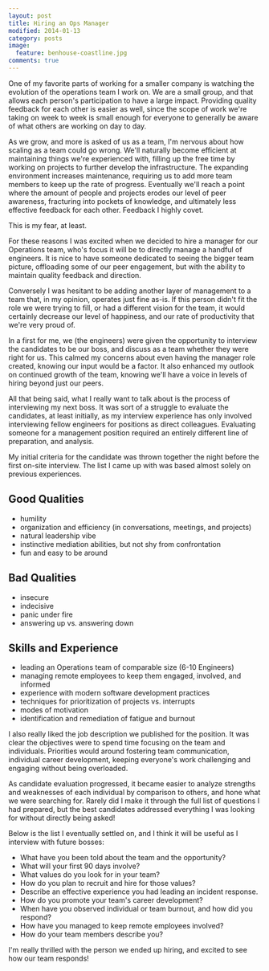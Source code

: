```yaml
---
layout: post
title: Hiring an Ops Manager
modified: 2014-01-13
category: posts
image:
  feature: benhouse-coastline.jpg
comments: true
---
```


One of my favorite parts of working for a smaller company is watching the
evolution of the operations team I work on. We are a small group, and that
allows each person's participation to have a large impact. Providing quality
feedback for each other is easier as well, since the scope of work we're taking
on week to week is small enough for everyone to generally be aware of what
others are working on day to day.

As we grow, and more is asked of us as a team, I'm nervous about how scaling as
a team could go wrong. We'll naturally become efficient at maintaining things
we're experienced with, filling up the free time by working on projects to
further develop the infrastructure. The expanding environment increases
maintenance, requiring us to add more team members to keep up the rate of
progress. Eventually we'll reach a point where the amount of people and projects
erodes our level of peer awareness, fracturing into pockets of knowledge, and
ultimately less effective feedback for each other. Feedback I highly covet.

This is my fear, at least.

For these reasons I was excited when we decided to hire a manager for our
Operations team, who's focus it will be to directly manage a handful of
engineers. It is nice to have someone dedicated to seeing the bigger team
picture, offloading some of our peer engagement, but with the ability to
maintain quality feedback and direction.

Conversely I was hesitant to be adding another layer of management to a team
that, in my opinion, operates just fine as-is. If this person didn't fit the
role we were trying to fill, or had a different vision for the team, it would
certainly decrease our level of happiness, and our rate of productivity that
we're very proud of.

In a first for me, we (the engineers) were given the opportunity to interview
the candidates to be our boss, and discuss as a team whether they were right for
us. This calmed my concerns about even having the manager role created, knowing
our input would be a factor. It also enhanced my outlook on continued growth of
the team, knowing we'll have a voice in levels of hiring beyond just our peers.

All that being said, what I really want to talk about is the process of
interviewing my next boss. It was sort of a struggle to evaluate the candidates,
at least initially, as my interview experience has only involved interviewing
fellow engineers for positions as direct colleagues. Evaluating someone for a
management position required an entirely different line of preparation, and
analysis.

My initial criteria for the candidate was thrown together the night before the
first on-site interview. The list I came up with was based almost solely on
previous experiences.

## Good Qualities
* humility
* organization and efficiency (in conversations, meetings, and projects)
* natural leadership vibe
* instinctive mediation abilities, but not shy from confrontation
* fun and easy to be around

## Bad Qualities
* insecure
* indecisive
* panic under fire
* answering up vs. answering down

## Skills and Experience
* leading an Operations team of comparable size (6-10 Engineers)
* managing remote employees to keep them engaged, involved, and informed
* experience with modern software development practices
* techniques for prioritization of projects vs. interrupts
* modes of motivation
* identification and remediation of fatigue and burnout

I also really liked the job description we published for the position. It was
clear the objectives were to spend time focusing on the team and individuals.
Priorities would around fostering team communication, individual career
development, keeping everyone's work challenging and engaging without being
overloaded.

As candidate evaluation progressed, it became easier to analyze strengths and
weaknesses of each individual by comparison to others, and hone what we were
searching for. Rarely did I make it through the full list of questions I had
prepared, but the best candidates addressed everything I was looking for without
directly being asked!

Below is the list I eventually settled on, and I think it will be useful as I
interview with future bosses:

* What have you been told about the team and the opportunity?
* What will your first 90 days involve?
* What values do you look for in your team?
* How do you plan to recruit and hire for those values?
* Describe an effective experience you had leading an incident response.
* How do you promote your team's career development?
* When have you observed individual or team burnout, and how did you respond?
* How have you managed to keep remote employees involved?
* How do your team members describe you?

I'm really thrilled with the person we ended up hiring, and excited to see how
our team responds!

